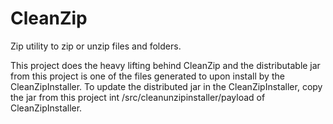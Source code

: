 CleanZip
========

Zip utility to zip or unzip files and folders.

This project does the heavy lifting behind CleanZip and the distributable jar from this project is one of the files generated to upon install by the CleanZipInstaller. To update the distributed jar in the CleanZipInstaller, copy the jar from this project int /src/cleanunzipinstaller/payload of CleanZipInstaller.
